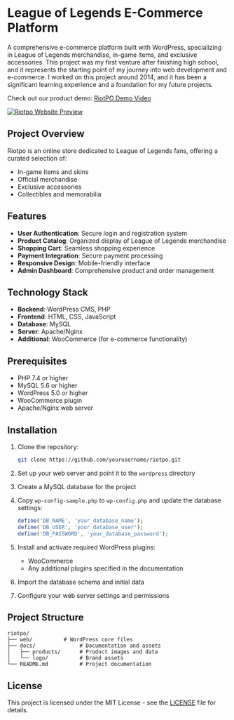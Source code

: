 # League of Legends E-Commerce Platform

A comprehensive e-commerce platform built with WordPress, specializing in League of Legends merchandise, in-game items, and exclusive accessories. This project was my first venture after finishing high school, and it represents the starting point of my journey into web development and e-commerce. I worked on this project around 2014, and it has been a significant learning experience and a foundation for my future projects.

Check out our product demo: [RiotPO Demo Video](https://youtu.be/36pmUOyMXk0)

[![Riotpo Website Preview](https://github-production-user-asset-6210df.s3.amazonaws.com/52969662/281577732-a99acf93-cdaa-41ba-92ea-675b43a23f37.png)](https://youtu.be/36pmUOyMXk0)

## Project Overview

Riotpo is an online store dedicated to League of Legends fans, offering a curated selection of:
- In-game items and skins
- Official merchandise
- Exclusive accessories
- Collectibles and memorabilia

## Features

- **User Authentication**: Secure login and registration system
- **Product Catalog**: Organized display of League of Legends merchandise
- **Shopping Cart**: Seamless shopping experience
- **Payment Integration**: Secure payment processing
- **Responsive Design**: Mobile-friendly interface
- **Admin Dashboard**: Comprehensive product and order management

## Technology Stack

- **Backend**: WordPress CMS, PHP
- **Frontend**: HTML, CSS, JavaScript
- **Database**: MySQL
- **Server**: Apache/Nginx
- **Additional**: WooCommerce (for e-commerce functionality)

## Prerequisites

- PHP 7.4 or higher
- MySQL 5.6 or higher
- WordPress 5.0 or higher
- WooCommerce plugin
- Apache/Nginx web server

## Installation

1. Clone the repository:
   ```bash
   git clone https://github.com/yourusername/riotpo.git
   ```

2. Set up your web server and point it to the `wordpress` directory

3. Create a MySQL database for the project

4. Copy `wp-config-sample.php` to `wp-config.php` and update the database settings:
   ```php
   define('DB_NAME', 'your_database_name');
   define('DB_USER', 'your_database_user');
   define('DB_PASSWORD', 'your_database_password');
   ```

5. Install and activate required WordPress plugins:
   - WooCommerce
   - Any additional plugins specified in the documentation

6. Import the database schema and initial data

7. Configure your web server settings and permissions

## Project Structure

```
riotpo/
├── web/          # WordPress core files
├── docs/              # Documentation and assets
│   ├── products/      # Product images and data
│   └── logo/          # Brand assets
└── README.md          # Project documentation
```

## License

This project is licensed under the MIT License - see the [LICENSE](wordpress/license.txt) file for details.


